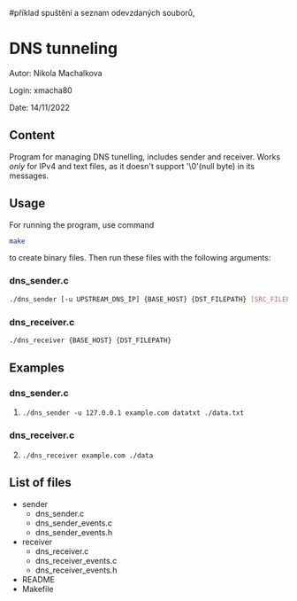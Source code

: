 #příklad spuštění a seznam odevzdaných souborů,

# DNS tunneling
Autor: Nikola Machalkova 

Login: xmacha80

Date: 14/11/2022


## Content
Program for managing DNS tunelling, includes sender and receiver. 
Works _only_ for IPv4 and text files, as it doesn't support '\0'(null byte) in its messages.


## Usage
For running the program, use command 
```bash 
make
```
to create binary files. Then run these files with the following arguments:

### dns_sender.c
```bash 
./dns_sender [-u UPSTREAM_DNS_IP] {BASE_HOST} {DST_FILEPATH} [SRC_FILEPATH]
```

### dns_receiver.c
```bash 
./dns_receiver {BASE_HOST} {DST_FILEPATH}
```

## Examples
### dns_sender.c
1. `./dns_sender -u 127.0.0.1 example.com datatxt ./data.txt`
### dns_receiver.c
2. `./dns_receiver example.com ./data`


## List of files
- sender
    * dns_sender.c
    * dns_sender_events.c
    * dns_sender_events.h
- receiver
    * dns_receiver.c
    * dns_receiver_events.c
    * dns_receiver_events.h
- README
- Makefile 
